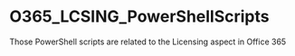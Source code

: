 # O365_LCSING_PowerShellScripts
Those PowerShell scripts are related to the Licensing aspect in Office 365
